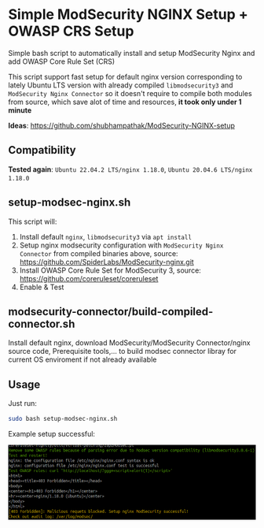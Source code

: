# Simple ModSecurity NGINX Setup + OWASP CRS Setup

Simple bash script to automatically install and setup ModSecurity Nginx and add OWASP Core Rule Set (CRS)

This script support fast setup for default nginx version corresponding to lately Ubuntu LTS version with already compiled `libmodsecurity3` and `ModSecurity Nginx Connector` so it doesn't require to compile both modules from source, which save alot of time and resources, **it took only under 1 minute**

**Ideas**: https://github.com/shubhampathak/ModSecurity-NGINX-setup
## Compatibility
**Tested again**: `Ubuntu 22.04.2 LTS/nginx 1.18.0`, `Ubuntu 20.04.6 LTS/nginx 1.18.0`

## setup-modsec-nginx.sh
This script will:
1. Install default `nginx`, `libmodsecurity3` via `apt install`
2. Setup nginx modsecurity configuration with `ModSecurity Nginx Connector` from compiled binaries above, source: https://github.com/SpiderLabs/ModSecurity-nginx.git
3. Install OWASP Core Rule Set for ModSecurity 3, source: https://github.com/coreruleset/coreruleset
4. Enable & Test

## modsecurity-connector/build-compiled-connector.sh
Install default nginx, download ModSecurity/ModSecurity Connector/nginx source code, Prerequisite tools,... to build modsec connector libray for current OS enviroment if not already available

## Usage
Just run:
```bash
sudo bash setup-modsec-nginx.sh
```

Example setup successful:

![success.png](images/success.png)
